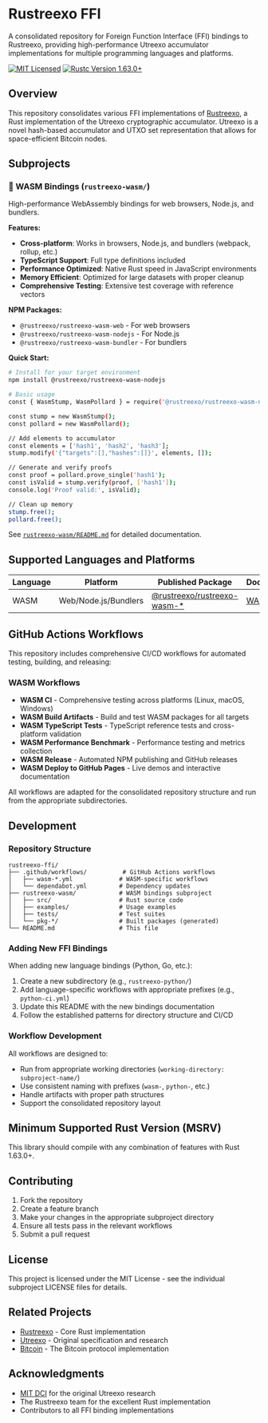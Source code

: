 # Rustreexo FFI

A consolidated repository for Foreign Function Interface (FFI) bindings to Rustreexo, providing high-performance Utreexo accumulator implementations for multiple programming languages and platforms.

<p>
    <a href="https://github.com/utreexo/rustreexo-ffi/blob/main/LICENSE"><img alt="MIT Licensed" src="https://img.shields.io/badge/license-MIT-blue.svg"/></a>
    <a href="https://blog.rust-lang.org/2022/05/19/Rust-1.63.0.html"><img alt="Rustc Version 1.63.0+" src="https://img.shields.io/badge/rustc-1.63.0%2B-lightgrey.svg"/></a>
</p>

## Overview

This repository consolidates various FFI implementations of [Rustreexo](https://github.com/mit-dci/rustreexo), a Rust implementation of the Utreexo cryptographic accumulator. Utreexo is a novel hash-based accumulator and UTXO set representation that allows for space-efficient Bitcoin nodes.

## Subprojects

### 🦀 WASM Bindings (`rustreexo-wasm/`)

High-performance WebAssembly bindings for web browsers, Node.js, and bundlers.

**Features:**
- **Cross-platform**: Works in browsers, Node.js, and bundlers (webpack, rollup, etc.)
- **TypeScript Support**: Full type definitions included  
- **Performance Optimized**: Native Rust speed in JavaScript environments
- **Memory Efficient**: Optimized for large datasets with proper cleanup
- **Comprehensive Testing**: Extensive test coverage with reference vectors

**NPM Packages:**
- `@rustreexo/rustreexo-wasm-web` - For web browsers
- `@rustreexo/rustreexo-wasm-nodejs` - For Node.js  
- `@rustreexo/rustreexo-wasm-bundler` - For bundlers

**Quick Start:**
```bash
# Install for your target environment
npm install @rustreexo/rustreexo-wasm-nodejs

# Basic usage
const { WasmStump, WasmPollard } = require('@rustreexo/rustreexo-wasm-nodejs');

const stump = new WasmStump();
const pollard = new WasmPollard();

// Add elements to accumulator
const elements = ['hash1', 'hash2', 'hash3'];
stump.modify('{"targets":[],"hashes":[]}', elements, []);

// Generate and verify proofs
const proof = pollard.prove_single('hash1');
const isValid = stump.verify(proof, ['hash1']);
console.log('Proof valid:', isValid);

// Clean up memory
stump.free();
pollard.free();
```

See [`rustreexo-wasm/README.md`](rustreexo-wasm/README.md) for detailed documentation.

## Supported Languages and Platforms

| Language | Platform | Published Package | Documentation |
| -------- | -------- | ----------------- | ------------- |
| WASM     | Web/Node.js/Bundlers | [@rustreexo/rustreexo-wasm-*](https://www.npmjs.com/search?q=%40rustreexo%2Frustreexo-wasm) | [WASM Readme](rustreexo-wasm/README.md) |

## GitHub Actions Workflows

This repository includes comprehensive CI/CD workflows for automated testing, building, and releasing:

### WASM Workflows
- **WASM CI** - Comprehensive testing across platforms (Linux, macOS, Windows)
- **WASM Build Artifacts** - Build and test WASM packages for all targets
- **WASM TypeScript Tests** - TypeScript reference tests and cross-platform validation
- **WASM Performance Benchmark** - Performance testing and metrics collection
- **WASM Release** - Automated NPM publishing and GitHub releases  
- **WASM Deploy to GitHub Pages** - Live demos and interactive documentation

All workflows are adapted for the consolidated repository structure and run from the appropriate subdirectories.

## Development

### Repository Structure
```
rustreexo-ffi/
├── .github/workflows/          # GitHub Actions workflows
│   ├── wasm-*.yml             # WASM-specific workflows  
│   └── dependabot.yml         # Dependency updates
├── rustreexo-wasm/            # WASM bindings subproject
│   ├── src/                   # Rust source code
│   ├── examples/              # Usage examples
│   ├── tests/                 # Test suites
│   └── pkg-*/                 # Built packages (generated)
└── README.md                  # This file
```

### Adding New FFI Bindings

When adding new language bindings (Python, Go, etc.):

1. Create a new subdirectory (e.g., `rustreexo-python/`)
2. Add language-specific workflows with appropriate prefixes (e.g., `python-ci.yml`)
3. Update this README with the new bindings documentation
4. Follow the established patterns for directory structure and CI/CD

### Workflow Development

All workflows are designed to:
- Run from appropriate working directories (`working-directory: subproject-name/`)
- Use consistent naming with prefixes (`wasm-`, `python-`, etc.)
- Handle artifacts with proper path structures
- Support the consolidated repository layout

## Minimum Supported Rust Version (MSRV)

This library should compile with any combination of features with Rust 1.63.0+.

## Contributing

1. Fork the repository
2. Create a feature branch
3. Make your changes in the appropriate subproject directory
4. Ensure all tests pass in the relevant workflows
5. Submit a pull request

## License

This project is licensed under the MIT License - see the individual subproject LICENSE files for details.

## Related Projects

- [Rustreexo](https://github.com/mit-dci/rustreexo) - Core Rust implementation
- [Utreexo](https://github.com/mit-dci/utreexo) - Original specification and research
- [Bitcoin](https://github.com/bitcoin/bitcoin) - The Bitcoin protocol implementation

## Acknowledgments

- [MIT DCI](https://dci.mit.edu/) for the original Utreexo research
- The Rustreexo team for the excellent Rust implementation
- Contributors to all FFI binding implementations